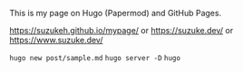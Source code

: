 This is my page on Hugo (Papermod) and GitHub Pages.

https://suzukeh.github.io/mypage/ or https://suzuke.dev/ or https://www.suzuke.dev/

`hugo new post/sample.md`
`hugo server -D`
`hugo`
